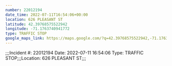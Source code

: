 ```yaml
---
number: 22012194
date_time: 2022-07-11T16:54:06+00:00
location: 626 PLEASANT ST
latitude: 42.39768575522942
longitude: -71.1763740941772
type: TRAFFIC STOP
google_maps_link: https://maps.google.com/?q=42.39768575522942,-71.1763740941772
---
```


;;;Incident #: 22012194  Date: 2022-07-11 16:54:06   Type: TRAFFIC STOP;;;Location: 626 PLEASANT ST;;;
